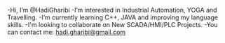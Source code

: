 -Hi, I’m @HadiGharibi
-I’m interested in Industrial Automation, YOGA and Travelling.
-I’m currently learning C++, JAVA and improving my language skills.
-I'm looking to collaborate on New SCADA/HMI/PLC Projects.
-You can contact me: hadi.gharibi@gmail.com

<!---
HadiGharibi/HadiGharibi is a ✨ special ✨ repository because its `README.md` (this file) appears on your GitHub profile.
You can click the Preview link to take a look at your changes.
--->
